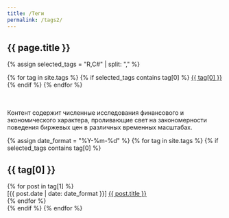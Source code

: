 ```yaml
---
title: /Теги
permalink: /tags2/
---
```


<div class="tags">
  <div class="tags-header">
    <h2 class="tags-header-title">{{ page.title }}</h2>
    <div class="tags-header-line"></div>
  </div>

  {% assign selected_tags = "R,C#" | split: "," %}

  <div class="tags-clouds">
    {% for tag in site.tags %}
      {% if selected_tags contains tag[0] %}
        <a href="#{{ tag[0] }}">{{ tag[0] }}</a>
      {% endif %}
    {% endfor %}
  </div>

  <br><br>
  Контент содержит численные исследования финансового и экономического характера, проливающие свет на закономерности поведения биржевых цен в различных временных масштабах.

  {% assign date_format = "%Y-%m-%d" %}
  {% for tag in site.tags %}
    {% if selected_tags contains tag[0] %}
      <div class="tags-item" id="{{ tag[0] }}">
        <h2 class="tags-item-label">{{ tag[0] }}</h2>
        {% for post in tag[1] %}
          <div>
            <time datetime="{{ post.date | date: date_format }}">[{{ post.date | date: date_format }}]</time>
            <a href="{{ post.url | prepend: site.baseurl }}">{{ post.title }}</a>
          </div>
        {% endfor %}
      </div>
    {% endif %}
  {% endfor %}
</div>
